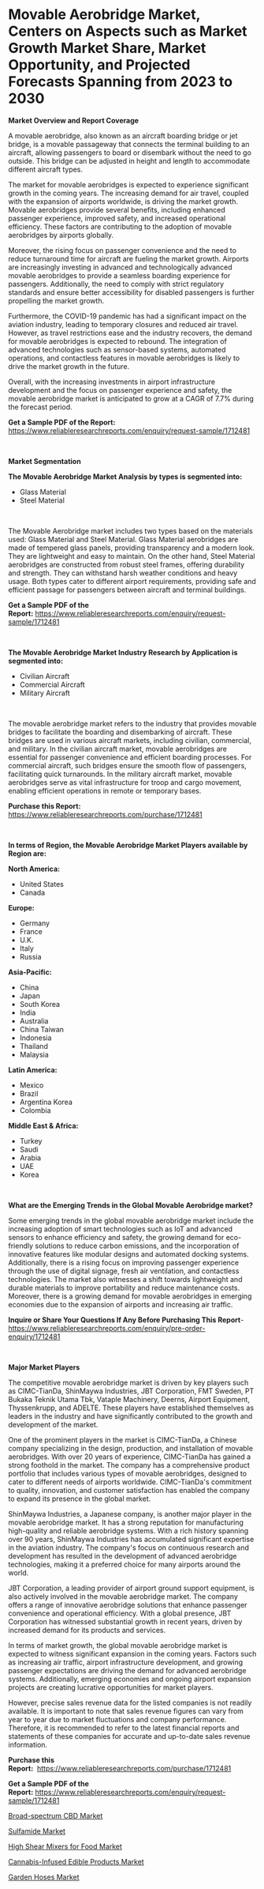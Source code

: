 <p><h1>Movable Aerobridge Market, Centers on Aspects such as Market Growth Market Share, Market Opportunity, and Projected Forecasts Spanning from 2023 to 2030</h1></p><p><strong>Market Overview and Report Coverage</strong></p>
<p><p>A movable aerobridge, also known as an aircraft boarding bridge or jet bridge, is a movable passageway that connects the terminal building to an aircraft, allowing passengers to board or disembark without the need to go outside. This bridge can be adjusted in height and length to accommodate different aircraft types.</p><p>The market for movable aerobridges is expected to experience significant growth in the coming years. The increasing demand for air travel, coupled with the expansion of airports worldwide, is driving the market growth. Movable aerobridges provide several benefits, including enhanced passenger experience, improved safety, and increased operational efficiency. These factors are contributing to the adoption of movable aerobridges by airports globally.</p><p>Moreover, the rising focus on passenger convenience and the need to reduce turnaround time for aircraft are fueling the market growth. Airports are increasingly investing in advanced and technologically advanced movable aerobridges to provide a seamless boarding experience for passengers. Additionally, the need to comply with strict regulatory standards and ensure better accessibility for disabled passengers is further propelling the market growth.</p><p>Furthermore, the COVID-19 pandemic has had a significant impact on the aviation industry, leading to temporary closures and reduced air travel. However, as travel restrictions ease and the industry recovers, the demand for movable aerobridges is expected to rebound. The integration of advanced technologies such as sensor-based systems, automated operations, and contactless features in movable aerobridges is likely to drive the market growth in the future.</p><p>Overall, with the increasing investments in airport infrastructure development and the focus on passenger experience and safety, the movable aerobridge market is anticipated to grow at a CAGR of 7.7% during the forecast period.</p></p>
<p><strong>Get a Sample PDF of the Report:</strong> <a href="https://www.reliableresearchreports.com/enquiry/request-sample/1712481">https://www.reliableresearchreports.com/enquiry/request-sample/1712481</a></p>
<p>&nbsp;</p>
<p><strong>Market Segmentation</strong></p>
<p><strong>The Movable Aerobridge Market Analysis by types is segmented into:</strong></p>
<p><ul><li>Glass Material</li><li>Steel Material</li></ul></p>
<p>&nbsp;</p>
<p><p>The Movable Aerobridge market includes two types based on the materials used: Glass Material and Steel Material. Glass Material aerobridges are made of tempered glass panels, providing transparency and a modern look. They are lightweight and easy to maintain. On the other hand, Steel Material aerobridges are constructed from robust steel frames, offering durability and strength. They can withstand harsh weather conditions and heavy usage. Both types cater to different airport requirements, providing safe and efficient passage for passengers between aircraft and terminal buildings.</p></p>
<p><strong>Get a Sample PDF of the Report:</strong>&nbsp;<a href="https://www.reliableresearchreports.com/enquiry/request-sample/1712481">https://www.reliableresearchreports.com/enquiry/request-sample/1712481</a></p>
<p>&nbsp;</p>
<p><strong>The Movable Aerobridge Market Industry Research by Application is segmented into:</strong></p>
<p><ul><li>Civilian Aircraft</li><li>Commercial Aircraft</li><li>Military Aircraft</li></ul></p>
<p>&nbsp;</p>
<p><p>The movable aerobridge market refers to the industry that provides movable bridges to facilitate the boarding and disembarking of aircraft. These bridges are used in various aircraft markets, including civilian, commercial, and military. In the civilian aircraft market, movable aerobridges are essential for passenger convenience and efficient boarding processes. For commercial aircraft, such bridges ensure the smooth flow of passengers, facilitating quick turnarounds. In the military aircraft market, movable aerobridges serve as vital infrastructure for troop and cargo movement, enabling efficient operations in remote or temporary bases.</p></p>
<p><strong>Purchase this Report:</strong>&nbsp; <a href="https://www.reliableresearchreports.com/purchase/1712481">https://www.reliableresearchreports.com/purchase/1712481</a></p>
<p>&nbsp;</p>
<p><strong>In terms of Region, the Movable Aerobridge Market Players available by Region are:</strong></p>
<p>
    <p> <strong> North America: </strong>
        <ul>
            <li>United States</li>
            <li>Canada</li>
        </ul>
        </p> 
    <p> <strong> Europe: </strong>
        <ul>
            <li>Germany</li>
            <li>France</li>
            <li>U.K.</li>
            <li>Italy</li>
            <li>Russia</li>
        </ul>
        </p> 
    <p> <strong> Asia-Pacific: </strong>
        <ul>
            <li>China</li>
            <li>Japan</li>
            <li>South Korea</li>
            <li>India</li>
            <li>Australia</li>
            <li>China Taiwan</li>
            <li>Indonesia</li>
            <li>Thailand</li>
            <li>Malaysia</li>
        </ul>
        </p> 
    <p> <strong> Latin America: </strong>
        <ul>
            <li>Mexico</li>
            <li>Brazil</li>
            <li>Argentina Korea</li>
            <li>Colombia</li>
        </ul>
        </p> 
    <p> <strong> Middle East & Africa: </strong>
        <ul>
            <li>Turkey</li>
            <li>Saudi</li>
            <li>Arabia</li>
            <li>UAE</li>
            <li>Korea</li>
        </ul>
    </p>
    </p>
<p>&nbsp;</p>
<p><strong>What are the Emerging Trends in the Global Movable Aerobridge market?</strong></p>
<p><p>Some emerging trends in the global movable aerobridge market include the increasing adoption of smart technologies such as IoT and advanced sensors to enhance efficiency and safety, the growing demand for eco-friendly solutions to reduce carbon emissions, and the incorporation of innovative features like modular designs and automated docking systems. Additionally, there is a rising focus on improving passenger experience through the use of digital signage, fresh air ventilation, and contactless technologies. The market also witnesses a shift towards lightweight and durable materials to improve portability and reduce maintenance costs. Moreover, there is a growing demand for movable aerobridges in emerging economies due to the expansion of airports and increasing air traffic.</p></p>
<p><strong>Inquire or Share Your Questions If Any Before Purchasing This Report</strong>- <a href="https://www.reliableresearchreports.com/enquiry/pre-order-enquiry/1712481">https://www.reliableresearchreports.com/enquiry/pre-order-enquiry/1712481</a></p>
<p>&nbsp;</p>
<p><strong>Major Market Players</strong></p>
<p><p>The competitive movable aerobridge market is driven by key players such as CIMC-TianDa, ShinMaywa Industries, JBT Corporation, FMT Sweden, PT Bukaka Teknik Utama Tbk, Vataple Machinery, Deerns, Airport Equipment, Thyssenkrupp, and ADELTE. These players have established themselves as leaders in the industry and have significantly contributed to the growth and development of the market.</p><p>One of the prominent players in the market is CIMC-TianDa, a Chinese company specializing in the design, production, and installation of movable aerobridges. With over 20 years of experience, CIMC-TianDa has gained a strong foothold in the market. The company has a comprehensive product portfolio that includes various types of movable aerobridges, designed to cater to different needs of airports worldwide. CIMC-TianDa's commitment to quality, innovation, and customer satisfaction has enabled the company to expand its presence in the global market.</p><p>ShinMaywa Industries, a Japanese company, is another major player in the movable aerobridge market. It has a strong reputation for manufacturing high-quality and reliable aerobridge systems. With a rich history spanning over 90 years, ShinMaywa Industries has accumulated significant expertise in the aviation industry. The company's focus on continuous research and development has resulted in the development of advanced aerobridge technologies, making it a preferred choice for many airports around the world.</p><p>JBT Corporation, a leading provider of airport ground support equipment, is also actively involved in the movable aerobridge market. The company offers a range of innovative aerobridge solutions that enhance passenger convenience and operational efficiency. With a global presence, JBT Corporation has witnessed substantial growth in recent years, driven by increased demand for its products and services.</p><p>In terms of market growth, the global movable aerobridge market is expected to witness significant expansion in the coming years. Factors such as increasing air traffic, airport infrastructure development, and growing passenger expectations are driving the demand for advanced aerobridge systems. Additionally, emerging economies and ongoing airport expansion projects are creating lucrative opportunities for market players.</p><p>However, precise sales revenue data for the listed companies is not readily available. It is important to note that sales revenue figures can vary from year to year due to market fluctuations and company performance. Therefore, it is recommended to refer to the latest financial reports and statements of these companies for accurate and up-to-date sales revenue information.</p></p>
<p><strong>Purchase this Report:</strong>&nbsp;&nbsp;<a href="https://www.reliableresearchreports.com/purchase/1712481">https://www.reliableresearchreports.com/purchase/1712481</a></p>
<p></p>
<p><strong>Get a Sample PDF of the Report:</strong>&nbsp;<a href="https://www.reliableresearchreports.com/enquiry/request-sample/1712481">https://www.reliableresearchreports.com/enquiry/request-sample/1712481</a></p>
<p><p><a href="https://medium.com/@flavietowne/broad-spectrum-cbd-market-size-reveals-the-best-marketing-channels-in-global-industry-7d73d5de7432">Broad-spectrum CBD Market</a></p><p><a href="https://github.com/sndrkn/Market-Research-Report-List-1/blob/main/sulfamide-market.md">Sulfamide Market</a></p><p><a href="https://medium.com/@elsahermann/high-shear-mixers-for-food-market-size-market-outlook-and-market-forecast-2023-to-2030-348ad6b39085">High Shear Mixers for Food Market</a></p><p><a href="https://medium.com/@verladurgan/cannabis-infused-edible-products-market-competitive-analysis-market-trends-and-forecast-to-2030-32bc36b0044c">Cannabis-Infused Edible Products Market</a></p><p><a href="https://github.com/melchekhinf/Market-Research-Report-List-1/blob/main/garden-hoses-market.md">Garden Hoses Market</a></p></p>